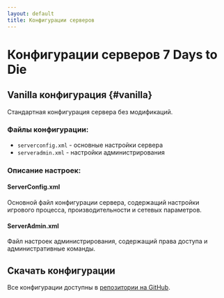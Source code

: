 ```yaml
---
layout: default
title: Конфигурации серверов
---
```


# Конфигурации серверов 7 Days to Die

## Vanilla конфигурация {#vanilla}

Стандартная конфигурация сервера без модификаций.

### Файлы конфигурации:

- `serverconfig.xml` - основные настройки сервера
- `serveradmin.xml` - настройки администрирования

### Описание настроек:

#### ServerConfig.xml
Основной файл конфигурации сервера, содержащий настройки игрового процесса, производительности и сетевых параметров.

#### ServerAdmin.xml
Файл настроек администрирования, содержащий права доступа и административные команды.

## Скачать конфигурации

Все конфигурации доступны в [репозитории на GitHub](https://github.com/your-username/7d2d-servers/tree/main/configs).
